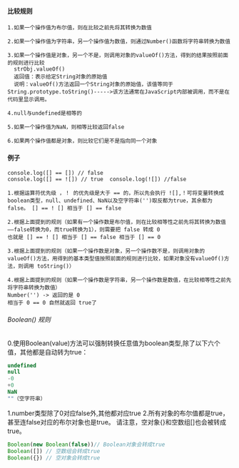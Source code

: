 
#### 比较规则
```
1.如果一个操作值为布尔值，则在比较之前先将其转换为数值

2.如果一个操作值为字符串，另一个操作值为数值，则通过Number()函数将字符串转换为数值

3.如果一个操作值是对象，另一个不是，则调用对象的valueOf()方法，得到的结果按照前面的规则进行比较
  strObj.valueOf()
  返回值：表示给定String对象的原始值
  说明：valueOf()方法返回一个String对象的原始值，该值等同于String.prototype.toString()----->该方法通常在JavaScript内部被调用，而不是在代码里显示调用。
  
4.null与undefined是相等的

5.如果一个操作值为NaN，则相等比较返回false

6.如果两个操作值都是对象，则比较它们是不是指向同一个对象
```

#### 例子
```
console.log([] == []) // false
console.log([] == ![]) // true  console.log(![]) //false

1.根据运算符优先级 ，！ 的优先级是大于 == 的，所以先会执行 ![],！可将变量转换成boolean类型，null、undefined、NaN以及空字符串('')取反都为true，其余都为false。 [] == ! [] 相当于 [] == false

2.根据上面提到的规则（如果有一个操作数是布尔值，则在比较相等性之前先将其转换为数值——false转换为0，而true转换为1），则需要把 false 转成 0
也就是 [] == ! [] 相当于 [] == false 相当于 [] == 0

3.根据上面提到的规则（如果一个操作数是对象，另一个操作数不是，则调用对象的valueOf()方法，用得到的基本类型值按照前面的规则进行比较，如果对象没有valueOf()方法，则调用 toString()）

4.根据上面提到的规则（如果一个操作数是字符串，另一个操作数是数值，在比较相等性之前先将字符串转换为数值）
Number('') -> 返回的是 0
相当于 0 == 0 自然就返回 true了
```

###### Boolean() 规则
0.使用Boolean(value)方法可以强制转换任意值为boolean类型,除了以下六个值，其他都是自动转为true：
```js
undefined
null
-0
+0
NaN
""（空字符串）
```
1.number类型除了0对应false外,其他都对应true
2.所有对象的布尔值都是true，甚至连false对应的布尔对象也是true。
请注意，空对象{}和空数组[]也会被转成true。
```js
Boolean(new Boolean(false))// Boolean对象会转成true
Boolean([]) // 空数组会转成true
Boolean({}) // 空对象会转成true
```